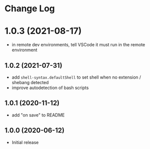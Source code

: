 # Change Log

# 1.0.3 (2021-08-17)

- in remote dev environments, tell VSCode it must run in the remote environment

## 1.0.2 (2021-07-31)

- add `shell-syntax.defaultShell` to set shell when no extension / shebang detected
- improve autodetection of bash scripts

## 1.0.1 (2020-11-12)

- add "on save" to README

## 1.0.0 (2020-06-12)

- Initial release
